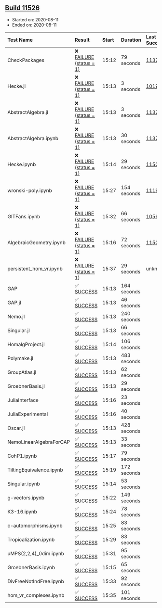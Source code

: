 ## [Build 11526](https://oscarci.mathematik.uni-kl.de/job/oscar/11526/)

* Started on: 2020-08-11
* Ended on: 2020-08-11

| Test Name    | Result | Start | Duration | Last Success | First Failure |
|:-------------|:-------|:------|:---------|:-------------|:--------------|
| CheckPackages | ❌ [FAILURE (status = 1)](https://oscarci.mathematik.uni-kl.de/job/oscar/11526/artifact/logs/build-11526/CheckPackages.log) | 15:12 | 79 seconds | [11376](https://oscarci.mathematik.uni-kl.de/job/oscar/11376/) | [11377](https://oscarci.mathematik.uni-kl.de/job/oscar/11377/) |
| Hecke.jl | ❌ [FAILURE (status = 1)](https://oscarci.mathematik.uni-kl.de/job/oscar/11526/artifact/logs/build-11526/Hecke.jl.log) | 15:13 | 3 seconds | [10197](https://oscarci.mathematik.uni-kl.de/job/oscar/10197/) | [10198](https://oscarci.mathematik.uni-kl.de/job/oscar/10198/) |
| AbstractAlgebra.jl | ❌ [FAILURE (status = 1)](https://oscarci.mathematik.uni-kl.de/job/oscar/11526/artifact/logs/build-11526/AbstractAlgebra.jl.log) | 15:13 | 3 seconds | [11376](https://oscarci.mathematik.uni-kl.de/job/oscar/11376/) | [11377](https://oscarci.mathematik.uni-kl.de/job/oscar/11377/) |
| AbstractAlgebra.ipynb | ❌ [FAILURE (status = 1)](https://oscarci.mathematik.uni-kl.de/job/oscar/11526/artifact/logs/build-11526/AbstractAlgebra.ipynb.log) | 15:13 | 30 seconds | [11376](https://oscarci.mathematik.uni-kl.de/job/oscar/11376/) | [11377](https://oscarci.mathematik.uni-kl.de/job/oscar/11377/) |
| Hecke.ipynb | ❌ [FAILURE (status = 1)](https://oscarci.mathematik.uni-kl.de/job/oscar/11526/artifact/logs/build-11526/Hecke.ipynb.log) | 15:14 | 29 seconds | [11500](https://oscarci.mathematik.uni-kl.de/job/oscar/11500/) | [11501](https://oscarci.mathematik.uni-kl.de/job/oscar/11501/) |
| wronski-poly.ipynb | ❌ [FAILURE (status = 1)](https://oscarci.mathematik.uni-kl.de/job/oscar/11526/artifact/logs/build-11526/wronski-poly.ipynb.log) | 15:27 | 154 seconds | [11192](https://oscarci.mathematik.uni-kl.de/job/oscar/11192/) | [11193](https://oscarci.mathematik.uni-kl.de/job/oscar/11193/) |
| GITFans.ipynb | ❌ [FAILURE (status = 1)](https://oscarci.mathematik.uni-kl.de/job/oscar/11526/artifact/logs/build-11526/GITFans.ipynb.log) | 15:32 | 66 seconds | [10566](https://oscarci.mathematik.uni-kl.de/job/oscar/10566/) | [10567](https://oscarci.mathematik.uni-kl.de/job/oscar/10567/) |
| AlgebraicGeometry.ipynb | ❌ [FAILURE (status = 1)](https://oscarci.mathematik.uni-kl.de/job/oscar/11526/artifact/logs/build-11526/AlgebraicGeometry.ipynb.log) | 15:16 | 72 seconds | [11500](https://oscarci.mathematik.uni-kl.de/job/oscar/11500/) | [11501](https://oscarci.mathematik.uni-kl.de/job/oscar/11501/) |
| persistent_hom_vr.ipynb | ❌ [FAILURE (status = 1)](https://oscarci.mathematik.uni-kl.de/job/oscar/11526/artifact/logs/build-11526/persistent_hom_vr.ipynb.log) | 15:37 | 29 seconds | unknown | unknown |
| GAP | ✅ [SUCCESS](https://oscarci.mathematik.uni-kl.de/job/oscar/11526/artifact/logs/build-11526/GAP.log) | 15:13 | 164 seconds |  |  |
| GAP.jl | ✅ [SUCCESS](https://oscarci.mathematik.uni-kl.de/job/oscar/11526/artifact/logs/build-11526/GAP.jl.log) | 15:13 | 46 seconds |  |  |
| Nemo.jl | ✅ [SUCCESS](https://oscarci.mathematik.uni-kl.de/job/oscar/11526/artifact/logs/build-11526/Nemo.jl.log) | 15:13 | 240 seconds |  |  |
| Singular.jl | ✅ [SUCCESS](https://oscarci.mathematik.uni-kl.de/job/oscar/11526/artifact/logs/build-11526/Singular.jl.log) | 15:13 | 66 seconds |  |  |
| HomalgProject.jl | ✅ [SUCCESS](https://oscarci.mathematik.uni-kl.de/job/oscar/11526/artifact/logs/build-11526/HomalgProject.jl.log) | 15:14 | 106 seconds |  |  |
| Polymake.jl | ✅ [SUCCESS](https://oscarci.mathematik.uni-kl.de/job/oscar/11526/artifact/logs/build-11526/Polymake.jl.log) | 15:13 | 483 seconds |  |  |
| GroupAtlas.jl | ✅ [SUCCESS](https://oscarci.mathematik.uni-kl.de/job/oscar/11526/artifact/logs/build-11526/GroupAtlas.jl.log) | 15:13 | 62 seconds |  |  |
| GroebnerBasis.jl | ✅ [SUCCESS](https://oscarci.mathematik.uni-kl.de/job/oscar/11526/artifact/logs/build-11526/GroebnerBasis.jl.log) | 15:13 | 29 seconds |  |  |
| JuliaInterface | ✅ [SUCCESS](https://oscarci.mathematik.uni-kl.de/job/oscar/11526/artifact/logs/build-11526/JuliaInterface.log) | 15:16 | 23 seconds |  |  |
| JuliaExperimental | ✅ [SUCCESS](https://oscarci.mathematik.uni-kl.de/job/oscar/11526/artifact/logs/build-11526/JuliaExperimental.log) | 15:16 | 40 seconds |  |  |
| Oscar.jl | ✅ [SUCCESS](https://oscarci.mathematik.uni-kl.de/job/oscar/11526/artifact/logs/build-11526/Oscar.jl.log) | 15:13 | 428 seconds |  |  |
| NemoLinearAlgebraForCAP | ✅ [SUCCESS](https://oscarci.mathematik.uni-kl.de/job/oscar/11526/artifact/logs/build-11526/NemoLinearAlgebraForCAP.log) | 15:13 | 33 seconds |  |  |
| CohP1.ipynb | ✅ [SUCCESS](https://oscarci.mathematik.uni-kl.de/job/oscar/11526/artifact/logs/build-11526/CohP1.ipynb.log) | 15:17 | 79 seconds |  |  |
| TiltingEquivalence.ipynb | ✅ [SUCCESS](https://oscarci.mathematik.uni-kl.de/job/oscar/11526/artifact/logs/build-11526/TiltingEquivalence.ipynb.log) | 15:19 | 172 seconds |  |  |
| Singular.ipynb | ✅ [SUCCESS](https://oscarci.mathematik.uni-kl.de/job/oscar/11526/artifact/logs/build-11526/Singular.ipynb.log) | 15:14 | 53 seconds |  |  |
| g-vectors.ipynb | ✅ [SUCCESS](https://oscarci.mathematik.uni-kl.de/job/oscar/11526/artifact/logs/build-11526/g-vectors.ipynb.log) | 15:22 | 149 seconds |  |  |
| K3-16.ipynb | ✅ [SUCCESS](https://oscarci.mathematik.uni-kl.de/job/oscar/11526/artifact/logs/build-11526/K3-16.ipynb.log) | 15:24 | 78 seconds |  |  |
| c-automorphisms.ipynb | ✅ [SUCCESS](https://oscarci.mathematik.uni-kl.de/job/oscar/11526/artifact/logs/build-11526/c-automorphisms.ipynb.log) | 15:25 | 83 seconds |  |  |
| Tropicalization.ipynb | ✅ [SUCCESS](https://oscarci.mathematik.uni-kl.de/job/oscar/11526/artifact/logs/build-11526/Tropicalization.ipynb.log) | 15:29 | 83 seconds |  |  |
| uMPS(2,2,4)_0dim.ipynb | ✅ [SUCCESS](https://oscarci.mathematik.uni-kl.de/job/oscar/11526/artifact/logs/build-11526/uMPS-2-2-4-_0dim.ipynb.log) | 15:31 | 95 seconds |  |  |
| GroebnerBasis.ipynb | ✅ [SUCCESS](https://oscarci.mathematik.uni-kl.de/job/oscar/11526/artifact/logs/build-11526/GroebnerBasis.ipynb.log) | 15:15 | 65 seconds |  |  |
| DivFreeNotIndFree.ipynb | ✅ [SUCCESS](https://oscarci.mathematik.uni-kl.de/job/oscar/11526/artifact/logs/build-11526/DivFreeNotIndFree.ipynb.log) | 15:33 | 92 seconds |  |  |
| hom_vr_complexes.ipynb | ✅ [SUCCESS](https://oscarci.mathematik.uni-kl.de/job/oscar/11526/artifact/logs/build-11526/hom_vr_complexes.ipynb.log) | 15:35 | 101 seconds |  |  |

